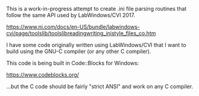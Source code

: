This is a work-in-progress attempt to create .ini file parsing routines that follow the same API used by LabWindows/CVI 2017.

https://www.ni.com/docs/en-US/bundle/labwindows-cvi/page/toolslib/toolslibreadingwriting_inistyle_files_co.htm

I have some code originally written using LabWindows/CVI that I want to build using the GNU-C compiler (or any other C compiler).

This code is being built in Code::Blocks for Windows:

https://www.codeblocks.org/

...but the C code should be fairly "strict ANSI" and work on any C compiler.

